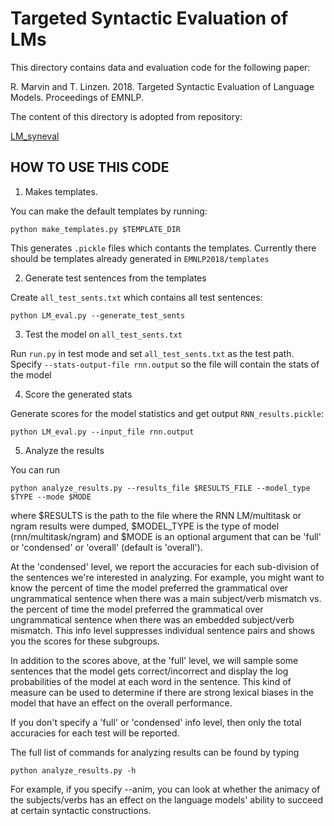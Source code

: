 # Targeted Syntactic Evaluation of LMs
This directory contains data and evaluation code for the following paper:

R. Marvin and T. Linzen. 2018. Targeted Syntactic Evaluation of Language Models. Proceedings of EMNLP. 

The content of this directory is adopted from repository:

[LM_syneval](https://github.com/richardlyf/LM_syneval)


## HOW TO USE THIS CODE

1. Makes templates.

You can make the default templates by running:
```
python make_templates.py $TEMPLATE_DIR
```

This generates `.pickle` files which contants the templates.
Currently there should be templates already generated in `EMNLP2018/templates`

2. Generate test sentences from the templates

Create `all_test_sents.txt` which contains all test sentences:
```
python LM_eval.py --generate_test_sents
```

3. Test the model on `all_test_sents.txt`

Run `run.py` in test mode and set `all_test_sents.txt` as the test path. Specify `--stats-output-file rnn.output` so the file will contain the stats of the model 

4. Score the generated stats

Generate scores for the model statistics and get output `RNN_results.pickle`:
```
python LM_eval.py --input_file rnn.output
```

5. Analyze the results

You can run
```
python analyze_results.py --results_file $RESULTS_FILE --model_type $TYPE --mode $MODE
```
where $RESULTS is the path to the file where the RNN LM/multitask or ngram results were dumped, $MODEL_TYPE is the type of model (rnn/multitask/ngram) and $MODE is an optional argument that can be 'full' or 'condensed' or 'overall' (default is 'overall').

At the 'condensed' level, we report the accuracies for each sub-division of the sentences we're interested in analyzing. For example, you might want to know the percent of time the model preferred the grammatical over ungrammatical sentence when there was a main subject/verb mismatch vs. the percent of time the model preferred the grammatical over ungrammatical sentence when there was an embedded subject/verb mismatch. This info level suppresses individual sentence pairs and shows you the scores for these subgroups.

In addition to the scores above, at the 'full' level, we will sample some sentences that the model gets correct/incorrect and display the log probabilities of the model at each word in the sentence. This kind of measure can be used to determine if there are strong lexical biases in the model that have an effect on the overall performance.

If you don't specify a 'full' or 'condensed' info level, then only the total accuracies for each test will be reported.

The full list of commands for analyzing results can be found by typing
```
python analyze_results.py -h
```
For example, if you specify --anim, you can look at whether the animacy of the subjects/verbs has an effect on the language models' ability to succeed at certain syntactic constructions. 